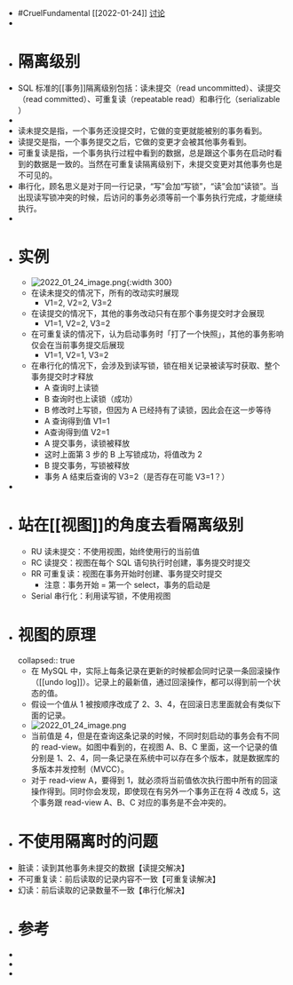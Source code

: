 - #CruelFundamental [[2022-01-24]]  [讨论](https://github.com/Monsooooon/CruelFundamental/tree/main/homework/202201/24)
-
- # 隔离级别
- SQL 标准的[[事务]]隔离级别包括：读未提交（read uncommitted）、读提交（read committed）、可重复读（repeatable read）和串行化（serializable ）
-
- 读未提交是指，一个事务还没提交时，它做的变更就能被别的事务看到。
- 读提交是指，一个事务提交之后，它做的变更才会被其他事务看到。
- 可重复读是指，一个事务执行过程中看到的数据，总是跟这个事务在启动时看到的数据是一致的。当然在可重复读隔离级别下，未提交变更对其他事务也是不可见的。
- 串行化，顾名思义是对于同一行记录，“写”会加“写锁”，“读”会加“读锁”。当出现读写锁冲突的时候，后访问的事务必须等前一个事务执行完成，才能继续执行。
-
- # 实例
	- ![2022_01_24_image.png](https://cdn.logseq.com/%2Fa738fab4-25bd-41b0-bb53-62a3b83356f256d0c0bf-e879-406d-aaa3-afc96619132f2022_01_24_image.png?Expires=4796634751&Signature=DLRNB8YNNO4QIbAuPZR0~1PobuBnrH8uOZRhOiJ7Tc1VuPuBF34HiUMYtGHTI4L5TF42JUbBHG0YkPIDnevXQ1gG8aMCipOHCAXOBhD7SFPwKnIenoMZyCf8NARCuOFqgF77whbUruMnM6i7giH4e4b49132tM4nFZs6JWdd8ljR8Gsii5oYCoslSiYa4jge6GEiAw6c2-0oxNsQXraJu8n4Fe9OwWvPhfwZDotXWR08znyqTRFxuMhjB0bzXcFAhB8uovCXm85ZJ4tGTMDOuygWsJ0Q5wADy~0iK789Zup7sWPrQnsdWAH9WNcTKMLwKkXi3Huf~UmXC-~nhou-xA__&Key-Pair-Id=APKAJE5CCD6X7MP6PTEA){:width 300}
	- 在读未提交的情况下，所有的改动实时展现
		- V1=2, V2=2, V3=2
	- 在读提交的情况下，其他的事务改动只有在那个事务提交时才会展现
		- V1=1, V2=2, V3=2
	- 在可重复读的情况下，认为启动事务时「打了一个快照」，其他的事务影响仅会在当前事务提交后展现
		- V1=1, V2=1, V3=2
	- 在串行化的情况下，会涉及到读写锁，锁在相关记录被读写时获取、整个事务提交时才释放
		- A 查询时上读锁
		- B 查询时也上读锁（成功）
		- B 修改时上写锁，但因为 A 已经持有了读锁，因此会在这一步等待
		- A 查询得到值 V1=1
		- A查询得到值 V2=1
		- A 提交事务，读锁被释放
		- 这时上面第 3 步的 B 上写锁成功，将值改为 2
		- B 提交事务，写锁被释放
		- 事务 A 结束后查询的 V3=2（是否存在可能 V3=1？）
-
- # 站在[[视图]]的角度去看隔离级别
	- RU 读未提交：不使用视图，始终使用行的当前值
	- RC 读提交：视图在每个 SQL 语句执行时创建，事务提交时提交
	- RR 可重复读：视图在事务开始时创建、事务提交时提交
		- 注意：事务开始 = 第一个 select，事务的启动是
	- Serial 串行化：利用读写锁，不使用视图
- # 视图的原理
  collapsed:: true
	- 在 MySQL 中，实际上每条记录在更新的时候都会同时记录一条回滚操作（[[undo log]]）。记录上的最新值，通过回滚操作，都可以得到前一个状态的值。
	- 假设一个值从 1 被按顺序改成了 2、3、4，在回滚日志里面就会有类似下面的记录。
	- ![2022_01_24_image.png](https://cdn.logseq.com/%2Fa738fab4-25bd-41b0-bb53-62a3b83356f2f5ab665e-2f19-480e-95f3-573b809021df2022_01_24_image.png?Expires=4796635963&Signature=IkmxTjlXniDK6SUMQFQCv3DLBGUmR42HaGpdqZDvVKSAiPiQImPILSANp~-PsqAjd6ZpFy3fmWBjhYnkeoMZOWnmCy6aHsHOVYKCCNttGwoT63j~3erA2HT51dvZJyU1Kgbnmpe2xe8O8rRBffQ8fWV9Zcit9DK-fC~mcL5cR2cICCQCfYEYMXwQw7BBGgK3sSjKHMyuoa7nxaq~e8nbE1S3OWtiNucPniLfkq6fosnjyfHUX2W2lL65b4Pw7oALwUUzF8bTMBpvCePitsk40yd~G2ms~38XDzYqF2QiyTgdqIADkByjFMixo48TxVL1rE9-GMks7i5UEklfeeUorg__&Key-Pair-Id=APKAJE5CCD6X7MP6PTEA)
	- 当前值是 4，但是在查询这条记录的时候，不同时刻启动的事务会有不同的 read-view。如图中看到的，在视图 A、B、C 里面，这一个记录的值分别是 1、2、4，同一条记录在系统中可以存在多个版本，就是数据库的多版本并发控制（MVCC）。
	- 对于 read-view A，要得到 1，就必须将当前值依次执行图中所有的回滚操作得到。同时你会发现，即使现在有另外一个事务正在将 4 改成 5，这个事务跟 read-view A、B、C 对应的事务是不会冲突的。
- # 不使用隔离时的问题
- 脏读：读到其他事务未提交的数据【读提交解决】
- 不可重复读：前后读取的记录内容不一致【可重复读解决】
- 幻读：前后读取的记录数量不一致【串行化解决】
- # 参考
-
-
-